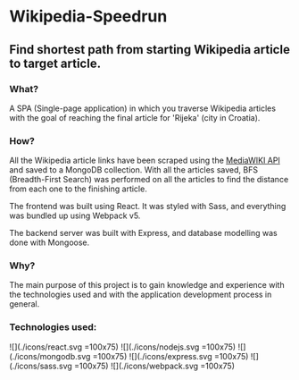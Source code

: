 # Wikipedia-Speedrun
## Find shortest path from starting Wikipedia article to target article.

### What?
A SPA (Single-page application) in which you traverse Wikipedia articles with the goal of reaching the final article for 'Rijeka' (city in Croatia).

### How?
All the Wikipedia article links have been scraped using the [MediaWIKI API](https://www.mediawiki.org/wiki/API:Main_page) and saved to a MongoDB collection. With all the articles saved, BFS (Breadth-First Search) was performed on all the articles to find the distance from each one to the finishing article.

The frontend was built using React. It was styled with Sass, and everything was bundled up using Webpack v5.

The backend server was built with Express, and database modelling was done with Mongoose.

### Why?
The main purpose of this project is to gain knowledge and experience with the technologies used and with the application development process in general.

### Technologies used:
![](./icons/react.svg =100x75) ![](./icons/nodejs.svg =100x75) ![](./icons/mongodb.svg =100x75) ![](./icons/express.svg =100x75) ![](./icons/sass.svg =100x75) ![](./icons/webpack.svg =100x75)
